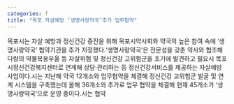 ```yaml
---
categories: f
title: "목포 자살예방 ‘생명사랑약국’추가 업무협약"
---
```

목포시는 자살 예방과 정신건강 증진을 위해 목포시약사회와 약국의 높은 참여 속에 ‘생명사랑약국’ 협약기관을 추가 지정했다.‘생명사랑약국’은 전문성을 갖춘 약사와 협조해 다량의 약물복용우울 등 자살위험 및 정신건강 고위험군을 조기에 발견하고 필요시 목포시정신건강복지센터로 연계해 상담·관리하는 등 정신건강서비스를 제공하는 자살예방 사업이다.시는 지난해 약국 12개소와 업무협약을 체결해 정신건강 고위험군 발굴 및 연계 시스템을 구축했는데 올해 36개소와 추가로 업무 협약을 체결해 현재 45개소가 ‘생명사랑약국’으로 운영 중이다.시는 협약